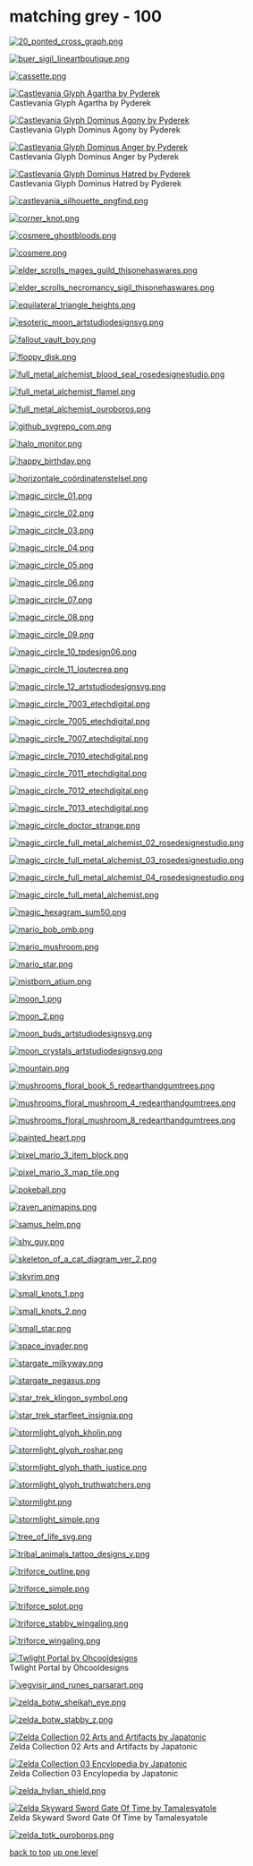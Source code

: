 # matching grey - 100
[![20_ponted_cross_graph.png](https://raw.githubusercontent.com/buckmanc/Wallpapers/main/terminal/matching%20grey/20_ponted_cross_graph.png "20_ponted_cross_graph.png")](https://raw.githubusercontent.com/buckmanc/Wallpapers/main/terminal/matching%20grey/20_ponted_cross_graph.png)

[![buer_sigil_lineartboutique.png](https://raw.githubusercontent.com/buckmanc/Wallpapers/main/terminal/matching%20grey/buer_sigil_lineartboutique.png "buer_sigil_lineartboutique.png")](https://raw.githubusercontent.com/buckmanc/Wallpapers/main/terminal/matching%20grey/buer_sigil_lineartboutique.png)

[![cassette.png](https://raw.githubusercontent.com/buckmanc/Wallpapers/main/terminal/matching%20grey/cassette.png "cassette.png")](https://raw.githubusercontent.com/buckmanc/Wallpapers/main/terminal/matching%20grey/cassette.png)

[![Castlevania Glyph Agartha by Pyderek](https://raw.githubusercontent.com/buckmanc/Wallpapers/main/terminal/matching%20grey/castlevania_glyph_agartha_by_pyderek.png "Castlevania Glyph Agartha by Pyderek")](https://raw.githubusercontent.com/buckmanc/Wallpapers/main/terminal/matching%20grey/castlevania_glyph_agartha_by_pyderek.png)\
Castlevania Glyph Agartha by Pyderek

[![Castlevania Glyph Dominus Agony by Pyderek](https://raw.githubusercontent.com/buckmanc/Wallpapers/main/terminal/matching%20grey/castlevania_glyph_dominus_agony_by_pyderek.png "Castlevania Glyph Dominus Agony by Pyderek")](https://raw.githubusercontent.com/buckmanc/Wallpapers/main/terminal/matching%20grey/castlevania_glyph_dominus_agony_by_pyderek.png)\
Castlevania Glyph Dominus Agony by Pyderek

[![Castlevania Glyph Dominus Anger by Pyderek](https://raw.githubusercontent.com/buckmanc/Wallpapers/main/terminal/matching%20grey/castlevania_glyph_dominus_anger_by_pyderek.png "Castlevania Glyph Dominus Anger by Pyderek")](https://raw.githubusercontent.com/buckmanc/Wallpapers/main/terminal/matching%20grey/castlevania_glyph_dominus_anger_by_pyderek.png)\
Castlevania Glyph Dominus Anger by Pyderek

[![Castlevania Glyph Dominus Hatred by Pyderek](https://raw.githubusercontent.com/buckmanc/Wallpapers/main/terminal/matching%20grey/castlevania_glyph_dominus_hatred_by_pyderek.png "Castlevania Glyph Dominus Hatred by Pyderek")](https://raw.githubusercontent.com/buckmanc/Wallpapers/main/terminal/matching%20grey/castlevania_glyph_dominus_hatred_by_pyderek.png)\
Castlevania Glyph Dominus Hatred by Pyderek

[![castlevania_silhouette_pngfind.png](https://raw.githubusercontent.com/buckmanc/Wallpapers/main/terminal/matching%20grey/castlevania_silhouette_pngfind.png "castlevania_silhouette_pngfind.png")](https://raw.githubusercontent.com/buckmanc/Wallpapers/main/terminal/matching%20grey/castlevania_silhouette_pngfind.png)

[![corner_knot.png](https://raw.githubusercontent.com/buckmanc/Wallpapers/main/terminal/matching%20grey/corner_knot.png "corner_knot.png")](https://raw.githubusercontent.com/buckmanc/Wallpapers/main/terminal/matching%20grey/corner_knot.png)

[![cosmere_ghostbloods.png](https://raw.githubusercontent.com/buckmanc/Wallpapers/main/terminal/matching%20grey/cosmere_ghostbloods.png "cosmere_ghostbloods.png")](https://raw.githubusercontent.com/buckmanc/Wallpapers/main/terminal/matching%20grey/cosmere_ghostbloods.png)

[![cosmere.png](https://raw.githubusercontent.com/buckmanc/Wallpapers/main/terminal/matching%20grey/cosmere.png "cosmere.png")](https://raw.githubusercontent.com/buckmanc/Wallpapers/main/terminal/matching%20grey/cosmere.png)

[![elder_scrolls_mages_guild_thisonehaswares.png](https://raw.githubusercontent.com/buckmanc/Wallpapers/main/terminal/matching%20grey/elder_scrolls_mages_guild_thisonehaswares.png "elder_scrolls_mages_guild_thisonehaswares.png")](https://raw.githubusercontent.com/buckmanc/Wallpapers/main/terminal/matching%20grey/elder_scrolls_mages_guild_thisonehaswares.png)

[![elder_scrolls_necromancy_sigil_thisonehaswares.png](https://raw.githubusercontent.com/buckmanc/Wallpapers/main/terminal/matching%20grey/elder_scrolls_necromancy_sigil_thisonehaswares.png "elder_scrolls_necromancy_sigil_thisonehaswares.png")](https://raw.githubusercontent.com/buckmanc/Wallpapers/main/terminal/matching%20grey/elder_scrolls_necromancy_sigil_thisonehaswares.png)

[![equilateral_triangle_heights.png](https://raw.githubusercontent.com/buckmanc/Wallpapers/main/terminal/matching%20grey/equilateral_triangle_heights.png "equilateral_triangle_heights.png")](https://raw.githubusercontent.com/buckmanc/Wallpapers/main/terminal/matching%20grey/equilateral_triangle_heights.png)

[![esoteric_moon_artstudiodesignsvg.png](https://raw.githubusercontent.com/buckmanc/Wallpapers/main/terminal/matching%20grey/esoteric_moon_artstudiodesignsvg.png "esoteric_moon_artstudiodesignsvg.png")](https://raw.githubusercontent.com/buckmanc/Wallpapers/main/terminal/matching%20grey/esoteric_moon_artstudiodesignsvg.png)

[![fallout_vault_boy.png](https://raw.githubusercontent.com/buckmanc/Wallpapers/main/terminal/matching%20grey/fallout_vault_boy.png "fallout_vault_boy.png")](https://raw.githubusercontent.com/buckmanc/Wallpapers/main/terminal/matching%20grey/fallout_vault_boy.png)

[![floppy_disk.png](https://raw.githubusercontent.com/buckmanc/Wallpapers/main/terminal/matching%20grey/floppy_disk.png "floppy_disk.png")](https://raw.githubusercontent.com/buckmanc/Wallpapers/main/terminal/matching%20grey/floppy_disk.png)

[![full_metal_alchemist_blood_seal_rosedesignestudio.png](https://raw.githubusercontent.com/buckmanc/Wallpapers/main/terminal/matching%20grey/full_metal_alchemist_blood_seal_rosedesignestudio.png "full_metal_alchemist_blood_seal_rosedesignestudio.png")](https://raw.githubusercontent.com/buckmanc/Wallpapers/main/terminal/matching%20grey/full_metal_alchemist_blood_seal_rosedesignestudio.png)

[![full_metal_alchemist_flamel.png](https://raw.githubusercontent.com/buckmanc/Wallpapers/main/terminal/matching%20grey/full_metal_alchemist_flamel.png "full_metal_alchemist_flamel.png")](https://raw.githubusercontent.com/buckmanc/Wallpapers/main/terminal/matching%20grey/full_metal_alchemist_flamel.png)

[![full_metal_alchemist_ouroboros.png](https://raw.githubusercontent.com/buckmanc/Wallpapers/main/terminal/matching%20grey/full_metal_alchemist_ouroboros.png "full_metal_alchemist_ouroboros.png")](https://raw.githubusercontent.com/buckmanc/Wallpapers/main/terminal/matching%20grey/full_metal_alchemist_ouroboros.png)

[![github_svgrepo_com.png](https://raw.githubusercontent.com/buckmanc/Wallpapers/main/terminal/matching%20grey/github_svgrepo_com.png "github_svgrepo_com.png")](https://raw.githubusercontent.com/buckmanc/Wallpapers/main/terminal/matching%20grey/github_svgrepo_com.png)

[![halo_monitor.png](https://raw.githubusercontent.com/buckmanc/Wallpapers/main/terminal/matching%20grey/halo_monitor.png "halo_monitor.png")](https://raw.githubusercontent.com/buckmanc/Wallpapers/main/terminal/matching%20grey/halo_monitor.png)

[![happy_birthday.png](https://raw.githubusercontent.com/buckmanc/Wallpapers/main/terminal/matching%20grey/happy_birthday.png "happy_birthday.png")](https://raw.githubusercontent.com/buckmanc/Wallpapers/main/terminal/matching%20grey/happy_birthday.png)

[![horizontale_coördinatenstelsel.png](https://raw.githubusercontent.com/buckmanc/Wallpapers/main/terminal/matching%20grey/horizontale_coördinatenstelsel.png "horizontale_coördinatenstelsel.png")](https://raw.githubusercontent.com/buckmanc/Wallpapers/main/terminal/matching%20grey/horizontale_coördinatenstelsel.png)

[![magic_circle_01.png](https://raw.githubusercontent.com/buckmanc/Wallpapers/main/terminal/matching%20grey/magic_circle_01.png "magic_circle_01.png")](https://raw.githubusercontent.com/buckmanc/Wallpapers/main/terminal/matching%20grey/magic_circle_01.png)

[![magic_circle_02.png](https://raw.githubusercontent.com/buckmanc/Wallpapers/main/terminal/matching%20grey/magic_circle_02.png "magic_circle_02.png")](https://raw.githubusercontent.com/buckmanc/Wallpapers/main/terminal/matching%20grey/magic_circle_02.png)

[![magic_circle_03.png](https://raw.githubusercontent.com/buckmanc/Wallpapers/main/terminal/matching%20grey/magic_circle_03.png "magic_circle_03.png")](https://raw.githubusercontent.com/buckmanc/Wallpapers/main/terminal/matching%20grey/magic_circle_03.png)

[![magic_circle_04.png](https://raw.githubusercontent.com/buckmanc/Wallpapers/main/terminal/matching%20grey/magic_circle_04.png "magic_circle_04.png")](https://raw.githubusercontent.com/buckmanc/Wallpapers/main/terminal/matching%20grey/magic_circle_04.png)

[![magic_circle_05.png](https://raw.githubusercontent.com/buckmanc/Wallpapers/main/terminal/matching%20grey/magic_circle_05.png "magic_circle_05.png")](https://raw.githubusercontent.com/buckmanc/Wallpapers/main/terminal/matching%20grey/magic_circle_05.png)

[![magic_circle_06.png](https://raw.githubusercontent.com/buckmanc/Wallpapers/main/terminal/matching%20grey/magic_circle_06.png "magic_circle_06.png")](https://raw.githubusercontent.com/buckmanc/Wallpapers/main/terminal/matching%20grey/magic_circle_06.png)

[![magic_circle_07.png](https://raw.githubusercontent.com/buckmanc/Wallpapers/main/terminal/matching%20grey/magic_circle_07.png "magic_circle_07.png")](https://raw.githubusercontent.com/buckmanc/Wallpapers/main/terminal/matching%20grey/magic_circle_07.png)

[![magic_circle_08.png](https://raw.githubusercontent.com/buckmanc/Wallpapers/main/terminal/matching%20grey/magic_circle_08.png "magic_circle_08.png")](https://raw.githubusercontent.com/buckmanc/Wallpapers/main/terminal/matching%20grey/magic_circle_08.png)

[![magic_circle_09.png](https://raw.githubusercontent.com/buckmanc/Wallpapers/main/terminal/matching%20grey/magic_circle_09.png "magic_circle_09.png")](https://raw.githubusercontent.com/buckmanc/Wallpapers/main/terminal/matching%20grey/magic_circle_09.png)

[![magic_circle_10_tpdesign06.png](https://raw.githubusercontent.com/buckmanc/Wallpapers/main/terminal/matching%20grey/magic_circle_10_tpdesign06.png "magic_circle_10_tpdesign06.png")](https://raw.githubusercontent.com/buckmanc/Wallpapers/main/terminal/matching%20grey/magic_circle_10_tpdesign06.png)

[![magic_circle_11_loutecrea.png](https://raw.githubusercontent.com/buckmanc/Wallpapers/main/terminal/matching%20grey/magic_circle_11_loutecrea.png "magic_circle_11_loutecrea.png")](https://raw.githubusercontent.com/buckmanc/Wallpapers/main/terminal/matching%20grey/magic_circle_11_loutecrea.png)

[![magic_circle_12_artstudiodesignsvg.png](https://raw.githubusercontent.com/buckmanc/Wallpapers/main/terminal/matching%20grey/magic_circle_12_artstudiodesignsvg.png "magic_circle_12_artstudiodesignsvg.png")](https://raw.githubusercontent.com/buckmanc/Wallpapers/main/terminal/matching%20grey/magic_circle_12_artstudiodesignsvg.png)

[![magic_circle_7003_etechdigital.png](https://raw.githubusercontent.com/buckmanc/Wallpapers/main/terminal/matching%20grey/magic_circle_7003_etechdigital.png "magic_circle_7003_etechdigital.png")](https://raw.githubusercontent.com/buckmanc/Wallpapers/main/terminal/matching%20grey/magic_circle_7003_etechdigital.png)

[![magic_circle_7005_etechdigital.png](https://raw.githubusercontent.com/buckmanc/Wallpapers/main/terminal/matching%20grey/magic_circle_7005_etechdigital.png "magic_circle_7005_etechdigital.png")](https://raw.githubusercontent.com/buckmanc/Wallpapers/main/terminal/matching%20grey/magic_circle_7005_etechdigital.png)

[![magic_circle_7007_etechdigital.png](https://raw.githubusercontent.com/buckmanc/Wallpapers/main/terminal/matching%20grey/magic_circle_7007_etechdigital.png "magic_circle_7007_etechdigital.png")](https://raw.githubusercontent.com/buckmanc/Wallpapers/main/terminal/matching%20grey/magic_circle_7007_etechdigital.png)

[![magic_circle_7010_etechdigital.png](https://raw.githubusercontent.com/buckmanc/Wallpapers/main/terminal/matching%20grey/magic_circle_7010_etechdigital.png "magic_circle_7010_etechdigital.png")](https://raw.githubusercontent.com/buckmanc/Wallpapers/main/terminal/matching%20grey/magic_circle_7010_etechdigital.png)

[![magic_circle_7011_etechdigital.png](https://raw.githubusercontent.com/buckmanc/Wallpapers/main/terminal/matching%20grey/magic_circle_7011_etechdigital.png "magic_circle_7011_etechdigital.png")](https://raw.githubusercontent.com/buckmanc/Wallpapers/main/terminal/matching%20grey/magic_circle_7011_etechdigital.png)

[![magic_circle_7012_etechdigital.png](https://raw.githubusercontent.com/buckmanc/Wallpapers/main/terminal/matching%20grey/magic_circle_7012_etechdigital.png "magic_circle_7012_etechdigital.png")](https://raw.githubusercontent.com/buckmanc/Wallpapers/main/terminal/matching%20grey/magic_circle_7012_etechdigital.png)

[![magic_circle_7013_etechdigital.png](https://raw.githubusercontent.com/buckmanc/Wallpapers/main/terminal/matching%20grey/magic_circle_7013_etechdigital.png "magic_circle_7013_etechdigital.png")](https://raw.githubusercontent.com/buckmanc/Wallpapers/main/terminal/matching%20grey/magic_circle_7013_etechdigital.png)

[![magic_circle_doctor_strange.png](https://raw.githubusercontent.com/buckmanc/Wallpapers/main/terminal/matching%20grey/magic_circle_doctor_strange.png "magic_circle_doctor_strange.png")](https://raw.githubusercontent.com/buckmanc/Wallpapers/main/terminal/matching%20grey/magic_circle_doctor_strange.png)

[![magic_circle_full_metal_alchemist_02_rosedesignestudio.png](https://raw.githubusercontent.com/buckmanc/Wallpapers/main/terminal/matching%20grey/magic_circle_full_metal_alchemist_02_rosedesignestudio.png "magic_circle_full_metal_alchemist_02_rosedesignestudio.png")](https://raw.githubusercontent.com/buckmanc/Wallpapers/main/terminal/matching%20grey/magic_circle_full_metal_alchemist_02_rosedesignestudio.png)

[![magic_circle_full_metal_alchemist_03_rosedesignestudio.png](https://raw.githubusercontent.com/buckmanc/Wallpapers/main/terminal/matching%20grey/magic_circle_full_metal_alchemist_03_rosedesignestudio.png "magic_circle_full_metal_alchemist_03_rosedesignestudio.png")](https://raw.githubusercontent.com/buckmanc/Wallpapers/main/terminal/matching%20grey/magic_circle_full_metal_alchemist_03_rosedesignestudio.png)

[![magic_circle_full_metal_alchemist_04_rosedesignestudio.png](https://raw.githubusercontent.com/buckmanc/Wallpapers/main/terminal/matching%20grey/magic_circle_full_metal_alchemist_04_rosedesignestudio.png "magic_circle_full_metal_alchemist_04_rosedesignestudio.png")](https://raw.githubusercontent.com/buckmanc/Wallpapers/main/terminal/matching%20grey/magic_circle_full_metal_alchemist_04_rosedesignestudio.png)

[![magic_circle_full_metal_alchemist.png](https://raw.githubusercontent.com/buckmanc/Wallpapers/main/terminal/matching%20grey/magic_circle_full_metal_alchemist.png "magic_circle_full_metal_alchemist.png")](https://raw.githubusercontent.com/buckmanc/Wallpapers/main/terminal/matching%20grey/magic_circle_full_metal_alchemist.png)

[![magic_hexagram_sum50.png](https://raw.githubusercontent.com/buckmanc/Wallpapers/main/terminal/matching%20grey/magic_hexagram_sum50.png "magic_hexagram_sum50.png")](https://raw.githubusercontent.com/buckmanc/Wallpapers/main/terminal/matching%20grey/magic_hexagram_sum50.png)

[![mario_bob_omb.png](https://raw.githubusercontent.com/buckmanc/Wallpapers/main/terminal/matching%20grey/mario_bob_omb.png "mario_bob_omb.png")](https://raw.githubusercontent.com/buckmanc/Wallpapers/main/terminal/matching%20grey/mario_bob_omb.png)

[![mario_mushroom.png](https://raw.githubusercontent.com/buckmanc/Wallpapers/main/terminal/matching%20grey/mario_mushroom.png "mario_mushroom.png")](https://raw.githubusercontent.com/buckmanc/Wallpapers/main/terminal/matching%20grey/mario_mushroom.png)

[![mario_star.png](https://raw.githubusercontent.com/buckmanc/Wallpapers/main/terminal/matching%20grey/mario_star.png "mario_star.png")](https://raw.githubusercontent.com/buckmanc/Wallpapers/main/terminal/matching%20grey/mario_star.png)

[![mistborn_atium.png](https://raw.githubusercontent.com/buckmanc/Wallpapers/main/terminal/matching%20grey/mistborn_atium.png "mistborn_atium.png")](https://raw.githubusercontent.com/buckmanc/Wallpapers/main/terminal/matching%20grey/mistborn_atium.png)

[![moon_1.png](https://raw.githubusercontent.com/buckmanc/Wallpapers/main/terminal/matching%20grey/moon_1.png "moon_1.png")](https://raw.githubusercontent.com/buckmanc/Wallpapers/main/terminal/matching%20grey/moon_1.png)

[![moon_2.png](https://raw.githubusercontent.com/buckmanc/Wallpapers/main/terminal/matching%20grey/moon_2.png "moon_2.png")](https://raw.githubusercontent.com/buckmanc/Wallpapers/main/terminal/matching%20grey/moon_2.png)

[![moon_buds_artstudiodesignsvg.png](https://raw.githubusercontent.com/buckmanc/Wallpapers/main/terminal/matching%20grey/moon_buds_artstudiodesignsvg.png "moon_buds_artstudiodesignsvg.png")](https://raw.githubusercontent.com/buckmanc/Wallpapers/main/terminal/matching%20grey/moon_buds_artstudiodesignsvg.png)

[![moon_crystals_artstudiodesignsvg.png](https://raw.githubusercontent.com/buckmanc/Wallpapers/main/terminal/matching%20grey/moon_crystals_artstudiodesignsvg.png "moon_crystals_artstudiodesignsvg.png")](https://raw.githubusercontent.com/buckmanc/Wallpapers/main/terminal/matching%20grey/moon_crystals_artstudiodesignsvg.png)

[![mountain.png](https://raw.githubusercontent.com/buckmanc/Wallpapers/main/terminal/matching%20grey/mountain.png "mountain.png")](https://raw.githubusercontent.com/buckmanc/Wallpapers/main/terminal/matching%20grey/mountain.png)

[![mushrooms_floral_book_5_redearthandgumtrees.png](https://raw.githubusercontent.com/buckmanc/Wallpapers/main/terminal/matching%20grey/mushrooms_floral_book_5_redearthandgumtrees.png "mushrooms_floral_book_5_redearthandgumtrees.png")](https://raw.githubusercontent.com/buckmanc/Wallpapers/main/terminal/matching%20grey/mushrooms_floral_book_5_redearthandgumtrees.png)

[![mushrooms_floral_mushroom_4_redearthandgumtrees.png](https://raw.githubusercontent.com/buckmanc/Wallpapers/main/terminal/matching%20grey/mushrooms_floral_mushroom_4_redearthandgumtrees.png "mushrooms_floral_mushroom_4_redearthandgumtrees.png")](https://raw.githubusercontent.com/buckmanc/Wallpapers/main/terminal/matching%20grey/mushrooms_floral_mushroom_4_redearthandgumtrees.png)

[![mushrooms_floral_mushroom_8_redearthandgumtrees.png](https://raw.githubusercontent.com/buckmanc/Wallpapers/main/terminal/matching%20grey/mushrooms_floral_mushroom_8_redearthandgumtrees.png "mushrooms_floral_mushroom_8_redearthandgumtrees.png")](https://raw.githubusercontent.com/buckmanc/Wallpapers/main/terminal/matching%20grey/mushrooms_floral_mushroom_8_redearthandgumtrees.png)

[![painted_heart.png](https://raw.githubusercontent.com/buckmanc/Wallpapers/main/terminal/matching%20grey/painted_heart.png "painted_heart.png")](https://raw.githubusercontent.com/buckmanc/Wallpapers/main/terminal/matching%20grey/painted_heart.png)

[![pixel_mario_3_item_block.png](https://raw.githubusercontent.com/buckmanc/Wallpapers/main/terminal/matching%20grey/pixel_mario_3_item_block.png "pixel_mario_3_item_block.png")](https://raw.githubusercontent.com/buckmanc/Wallpapers/main/terminal/matching%20grey/pixel_mario_3_item_block.png)

[![pixel_mario_3_map_tile.png](https://raw.githubusercontent.com/buckmanc/Wallpapers/main/terminal/matching%20grey/pixel_mario_3_map_tile.png "pixel_mario_3_map_tile.png")](https://raw.githubusercontent.com/buckmanc/Wallpapers/main/terminal/matching%20grey/pixel_mario_3_map_tile.png)

[![pokeball.png](https://raw.githubusercontent.com/buckmanc/Wallpapers/main/terminal/matching%20grey/pokeball.png "pokeball.png")](https://raw.githubusercontent.com/buckmanc/Wallpapers/main/terminal/matching%20grey/pokeball.png)

[![raven_animapins.png](https://raw.githubusercontent.com/buckmanc/Wallpapers/main/terminal/matching%20grey/raven_animapins.png "raven_animapins.png")](https://raw.githubusercontent.com/buckmanc/Wallpapers/main/terminal/matching%20grey/raven_animapins.png)

[![samus_helm.png](https://raw.githubusercontent.com/buckmanc/Wallpapers/main/terminal/matching%20grey/samus_helm.png "samus_helm.png")](https://raw.githubusercontent.com/buckmanc/Wallpapers/main/terminal/matching%20grey/samus_helm.png)

[![shy_guy.png](https://raw.githubusercontent.com/buckmanc/Wallpapers/main/terminal/matching%20grey/shy_guy.png "shy_guy.png")](https://raw.githubusercontent.com/buckmanc/Wallpapers/main/terminal/matching%20grey/shy_guy.png)

[![skeleton_of_a_cat_diagram_ver_2.png](https://raw.githubusercontent.com/buckmanc/Wallpapers/main/terminal/matching%20grey/skeleton_of_a_cat_diagram_ver_2.png "skeleton_of_a_cat_diagram_ver_2.png")](https://raw.githubusercontent.com/buckmanc/Wallpapers/main/terminal/matching%20grey/skeleton_of_a_cat_diagram_ver_2.png)

[![skyrim.png](https://raw.githubusercontent.com/buckmanc/Wallpapers/main/terminal/matching%20grey/skyrim.png "skyrim.png")](https://raw.githubusercontent.com/buckmanc/Wallpapers/main/terminal/matching%20grey/skyrim.png)

[![small_knots_1.png](https://raw.githubusercontent.com/buckmanc/Wallpapers/main/terminal/matching%20grey/small_knots_1.png "small_knots_1.png")](https://raw.githubusercontent.com/buckmanc/Wallpapers/main/terminal/matching%20grey/small_knots_1.png)

[![small_knots_2.png](https://raw.githubusercontent.com/buckmanc/Wallpapers/main/terminal/matching%20grey/small_knots_2.png "small_knots_2.png")](https://raw.githubusercontent.com/buckmanc/Wallpapers/main/terminal/matching%20grey/small_knots_2.png)

[![small_star.png](https://raw.githubusercontent.com/buckmanc/Wallpapers/main/terminal/matching%20grey/small_star.png "small_star.png")](https://raw.githubusercontent.com/buckmanc/Wallpapers/main/terminal/matching%20grey/small_star.png)

[![space_invader.png](https://raw.githubusercontent.com/buckmanc/Wallpapers/main/terminal/matching%20grey/space_invader.png "space_invader.png")](https://raw.githubusercontent.com/buckmanc/Wallpapers/main/terminal/matching%20grey/space_invader.png)

[![stargate_milkyway.png](https://raw.githubusercontent.com/buckmanc/Wallpapers/main/terminal/matching%20grey/stargate_milkyway.png "stargate_milkyway.png")](https://raw.githubusercontent.com/buckmanc/Wallpapers/main/terminal/matching%20grey/stargate_milkyway.png)

[![stargate_pegasus.png](https://raw.githubusercontent.com/buckmanc/Wallpapers/main/terminal/matching%20grey/stargate_pegasus.png "stargate_pegasus.png")](https://raw.githubusercontent.com/buckmanc/Wallpapers/main/terminal/matching%20grey/stargate_pegasus.png)

[![star_trek_klingon_symbol.png](https://raw.githubusercontent.com/buckmanc/Wallpapers/main/terminal/matching%20grey/star_trek_klingon_symbol.png "star_trek_klingon_symbol.png")](https://raw.githubusercontent.com/buckmanc/Wallpapers/main/terminal/matching%20grey/star_trek_klingon_symbol.png)

[![star_trek_starfleet_insignia.png](https://raw.githubusercontent.com/buckmanc/Wallpapers/main/terminal/matching%20grey/star_trek_starfleet_insignia.png "star_trek_starfleet_insignia.png")](https://raw.githubusercontent.com/buckmanc/Wallpapers/main/terminal/matching%20grey/star_trek_starfleet_insignia.png)

[![stormlight_glyph_kholin.png](https://raw.githubusercontent.com/buckmanc/Wallpapers/main/terminal/matching%20grey/stormlight_glyph_kholin.png "stormlight_glyph_kholin.png")](https://raw.githubusercontent.com/buckmanc/Wallpapers/main/terminal/matching%20grey/stormlight_glyph_kholin.png)

[![stormlight_glyph_roshar.png](https://raw.githubusercontent.com/buckmanc/Wallpapers/main/terminal/matching%20grey/stormlight_glyph_roshar.png "stormlight_glyph_roshar.png")](https://raw.githubusercontent.com/buckmanc/Wallpapers/main/terminal/matching%20grey/stormlight_glyph_roshar.png)

[![stormlight_glyph_thath_justice.png](https://raw.githubusercontent.com/buckmanc/Wallpapers/main/terminal/matching%20grey/stormlight_glyph_thath_justice.png "stormlight_glyph_thath_justice.png")](https://raw.githubusercontent.com/buckmanc/Wallpapers/main/terminal/matching%20grey/stormlight_glyph_thath_justice.png)

[![stormlight_glyph_truthwatchers.png](https://raw.githubusercontent.com/buckmanc/Wallpapers/main/terminal/matching%20grey/stormlight_glyph_truthwatchers.png "stormlight_glyph_truthwatchers.png")](https://raw.githubusercontent.com/buckmanc/Wallpapers/main/terminal/matching%20grey/stormlight_glyph_truthwatchers.png)

[![stormlight.png](https://raw.githubusercontent.com/buckmanc/Wallpapers/main/terminal/matching%20grey/stormlight.png "stormlight.png")](https://raw.githubusercontent.com/buckmanc/Wallpapers/main/terminal/matching%20grey/stormlight.png)

[![stormlight_simple.png](https://raw.githubusercontent.com/buckmanc/Wallpapers/main/terminal/matching%20grey/stormlight_simple.png "stormlight_simple.png")](https://raw.githubusercontent.com/buckmanc/Wallpapers/main/terminal/matching%20grey/stormlight_simple.png)

[![tree_of_life_svg.png](https://raw.githubusercontent.com/buckmanc/Wallpapers/main/terminal/matching%20grey/tree_of_life_svg.png "tree_of_life_svg.png")](https://raw.githubusercontent.com/buckmanc/Wallpapers/main/terminal/matching%20grey/tree_of_life_svg.png)

[![tribal_animals_tattoo_designs_y.png](https://raw.githubusercontent.com/buckmanc/Wallpapers/main/terminal/matching%20grey/tribal_animals_tattoo_designs_y.png "tribal_animals_tattoo_designs_y.png")](https://raw.githubusercontent.com/buckmanc/Wallpapers/main/terminal/matching%20grey/tribal_animals_tattoo_designs_y.png)

[![triforce_outline.png](https://raw.githubusercontent.com/buckmanc/Wallpapers/main/terminal/matching%20grey/triforce_outline.png "triforce_outline.png")](https://raw.githubusercontent.com/buckmanc/Wallpapers/main/terminal/matching%20grey/triforce_outline.png)

[![triforce_simple.png](https://raw.githubusercontent.com/buckmanc/Wallpapers/main/terminal/matching%20grey/triforce_simple.png "triforce_simple.png")](https://raw.githubusercontent.com/buckmanc/Wallpapers/main/terminal/matching%20grey/triforce_simple.png)

[![triforce_splot.png](https://raw.githubusercontent.com/buckmanc/Wallpapers/main/terminal/matching%20grey/triforce_splot.png "triforce_splot.png")](https://raw.githubusercontent.com/buckmanc/Wallpapers/main/terminal/matching%20grey/triforce_splot.png)

[![triforce_stabby_wingaling.png](https://raw.githubusercontent.com/buckmanc/Wallpapers/main/terminal/matching%20grey/triforce_stabby_wingaling.png "triforce_stabby_wingaling.png")](https://raw.githubusercontent.com/buckmanc/Wallpapers/main/terminal/matching%20grey/triforce_stabby_wingaling.png)

[![triforce_wingaling.png](https://raw.githubusercontent.com/buckmanc/Wallpapers/main/terminal/matching%20grey/triforce_wingaling.png "triforce_wingaling.png")](https://raw.githubusercontent.com/buckmanc/Wallpapers/main/terminal/matching%20grey/triforce_wingaling.png)

[![Twlight Portal by Ohcooldesigns](https://raw.githubusercontent.com/buckmanc/Wallpapers/main/terminal/matching%20grey/twlight_portal_by_ohcooldesigns.png "Twlight Portal by Ohcooldesigns")](https://raw.githubusercontent.com/buckmanc/Wallpapers/main/terminal/matching%20grey/twlight_portal_by_ohcooldesigns.png)\
Twlight Portal by Ohcooldesigns

[![vegvisir_and_runes_parsarart.png](https://raw.githubusercontent.com/buckmanc/Wallpapers/main/terminal/matching%20grey/vegvisir_and_runes_parsarart.png "vegvisir_and_runes_parsarart.png")](https://raw.githubusercontent.com/buckmanc/Wallpapers/main/terminal/matching%20grey/vegvisir_and_runes_parsarart.png)

[![zelda_botw_sheikah_eye.png](https://raw.githubusercontent.com/buckmanc/Wallpapers/main/terminal/matching%20grey/zelda_botw_sheikah_eye.png "zelda_botw_sheikah_eye.png")](https://raw.githubusercontent.com/buckmanc/Wallpapers/main/terminal/matching%20grey/zelda_botw_sheikah_eye.png)

[![zelda_botw_stabby_z.png](https://raw.githubusercontent.com/buckmanc/Wallpapers/main/terminal/matching%20grey/zelda_botw_stabby_z.png "zelda_botw_stabby_z.png")](https://raw.githubusercontent.com/buckmanc/Wallpapers/main/terminal/matching%20grey/zelda_botw_stabby_z.png)

[![Zelda Collection 02 Arts and Artifacts by Japatonic](https://raw.githubusercontent.com/buckmanc/Wallpapers/main/terminal/matching%20grey/zelda_collection_02_arts_and_artifacts_by_japatonic.png "Zelda Collection 02 Arts and Artifacts by Japatonic")](https://raw.githubusercontent.com/buckmanc/Wallpapers/main/terminal/matching%20grey/zelda_collection_02_arts_and_artifacts_by_japatonic.png)\
Zelda Collection 02 Arts and Artifacts by Japatonic

[![Zelda Collection 03 Encylopedia by Japatonic](https://raw.githubusercontent.com/buckmanc/Wallpapers/main/terminal/matching%20grey/zelda_collection_03_encylopedia_by_japatonic.png "Zelda Collection 03 Encylopedia by Japatonic")](https://raw.githubusercontent.com/buckmanc/Wallpapers/main/terminal/matching%20grey/zelda_collection_03_encylopedia_by_japatonic.png)\
Zelda Collection 03 Encylopedia by Japatonic

[![zelda_hylian_shield.png](https://raw.githubusercontent.com/buckmanc/Wallpapers/main/terminal/matching%20grey/zelda_hylian_shield.png "zelda_hylian_shield.png")](https://raw.githubusercontent.com/buckmanc/Wallpapers/main/terminal/matching%20grey/zelda_hylian_shield.png)

[![Zelda Skyward Sword Gate Of Time by Tamalesyatole](https://raw.githubusercontent.com/buckmanc/Wallpapers/main/terminal/matching%20grey/zelda_skyward_sword_gate_of_time_by_tamalesyatole.png "Zelda Skyward Sword Gate Of Time by Tamalesyatole")](https://raw.githubusercontent.com/buckmanc/Wallpapers/main/terminal/matching%20grey/zelda_skyward_sword_gate_of_time_by_tamalesyatole.png)\
Zelda Skyward Sword Gate Of Time by Tamalesyatole

[![zelda_totk_ouroboros.png](https://raw.githubusercontent.com/buckmanc/Wallpapers/main/terminal/matching%20grey/zelda_totk_ouroboros.png "zelda_totk_ouroboros.png")](https://raw.githubusercontent.com/buckmanc/Wallpapers/main/terminal/matching%20grey/zelda_totk_ouroboros.png)



[back to top](#)
[up one level](/terminal/README.MD)
